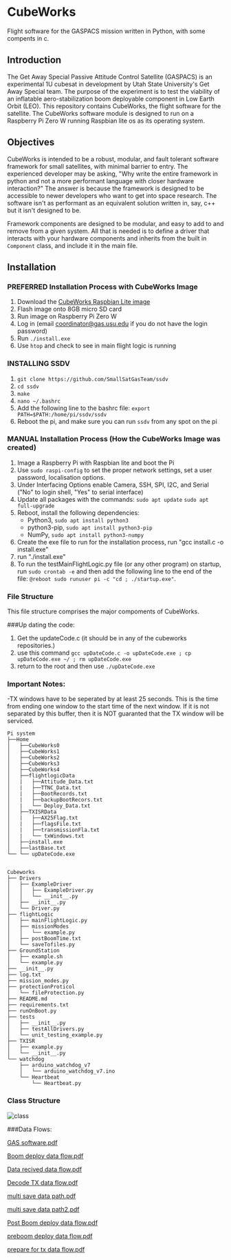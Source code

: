 # CubeWorks
Flight software for the GASPACS mission written in Python, with some compents in c. 

## Introduction
The Get Away Special Passive Attitude Control Satellite (GASPACS) is an experimental 1U cubesat in development by Utah State University's Get Away Special team.  The purpose of the experiment is to test the viability of an inflatable aero-stabilization boom deployable component in Low Earth Orbit (LEO).  This repository contains CubeWorks, the flight software for the satellite. The CubeWorks software module is designed to run on a Raspberry Pi Zero W running Raspbian lite os as its operating system.


## Objectives
CubeWorks is intended to be a robust, modular, and fault tolerant software framework for small satellites, with minimal barrier to entry.  The experienced developer may be asking, "Why write the entire framework in python and not a more performant language with closer hardware interaction?"  The answer is because the framework is designed to be accessible to newer developers who want to get into space research.  The software isn't as performant as an equivalent solution written in, say, c++ but it isn't designed to be.   

Framework components are designed to be modular, and easy to add to and remove from a given system.  All that is needed is to define a driver that interacts with your hardware components and inherits from the built in `Component` class, and include it in the main file.  

## Installation

### PREFERRED Installation Process with CubeWorks Image 
1. Download the [CubeWorks Raspbian Lite image](https://drive.google.com/file/d/1QLawurqY-_obtmgrxsvKxip4D-NfDyTC/view?usp=sharing)
2. Flash image onto 8GB micro SD card
3. Run image on Raspberry Pi Zero W
4. Log in (email coordinator@gas.usu.edu if you do not have the login password)
5. Run `./install.exe`
6. Use `htop` and check to see in main flight logic is running

### INSTALLING SSDV
1. `git clone https://github.com/SmallSatGasTeam/ssdv`
2. `cd ssdv`
3. `make`
4. `nano ~/.bashrc`
5. Add the following line to the bashrc file:
	`export PATH=$PATH:/home/pi/ssdv/ssdv`
6. Reboot the pi, and make sure you can run `ssdv` from any spot on the pi

### MANUAL Installation Process (How the CubeWorks Image was created)
1. Image a Raspberry Pi with Raspbian lite and boot the Pi
2. Use `sudo raspi-config` to set the proper network settings, set a user password, localisation options.
3. Under Interfacing Options enable Camera, SSH, SPI, I2C, and Serial ("No" to login shell, "Yes" to serial interface)
3. Update all packages with the commands: `sudo apt update` `sudo apt full-upgrade`
4. Reboot, install the following dependencies:
	- Python3, `sudo apt install python3`
	- python3-pip, `sudo apt install python3-pip`
	- NumPy, `sudo apt install python3-numpy`
5. Create the exe file to run for the installation process, run "gcc install.c -o install.exe"
6. run "./install.exe"
7. To run the testMainFlightLogic.py file (or any other program) on startup, run `sudo crontab -e` and then add the following line to the end of the file:
`@reboot sudo runuser pi -c "cd ; ./startup.exe"`.  

### File Structure
This file structure comprises the major compoments of CubeWorks.  

###Up dating the code:
1. Get the updateCode.c (it should be in any of the cubeworks repositories.)
2. use this command `gcc upDateCode.c -o upDateCode.exe ; cp upDateCode.exe ~/ ; rm upDateCode.exe`
3. return to the root and then use `./upDateCode.exe`


### Important Notes:
-TX windows have to be seperated by at least 25 seconds. This is the time from ending one window to the start time of the next window. If it is not separated by this buffer, then it is NOT guaranted that the TX window will be serviced. 

```
Pi system
├──Home
│   ├──CubeWorks0
│   ├──CubeWorks1
│   ├──CubeWorks2
│   ├──CubeWorks3
│   ├──CubeWorks4
│   ├──flightlogicData
│   |	├──Attitude_Data.txt
│   |	├──TTNC_Data.txt
│   |	├──BootRecords.txt
│   |	├──backupBootRecors.txt
│   |	└── Deploy_Data.txt
│   ├──TXISRData
│   |	├──AX25Flag.txt
│   |	├──flagsFile.txt
│   |	├──transmissionFla.txt
│   |	└── txWindows.txt
│   ├──install.exe
│   ├──lastBase.txt
└── └── upDateCode.exe


Cubeworks
├── Drivers
│   ├── ExampleDriver
│   │   ├── ExampleDriver.py
│   │   └── __init__.py
│   ├── __init__.py
│   └── Driver.py
├── flightLogic
│   ├── mainFlightLogic.py
│   ├── missionModes
│   │   └── example.py
│   ├── postBoomTime.txt
│   └── saveTofiles.py
├── GroundStation
│   ├── example.sh
│   └── example.py
├── __init__.py
├── log.txt
├── mission_modes.py
├── protectionProticol
│   └── fileProtection.py
├── README.md
├── requirements.txt
├── runOnBoot.py
├── tests
│   ├── __init__.py
│   ├── testAllDrivers.py
│   └── unit_testing_example.py
├── TXISR
│   ├── example.py
│   └── __init__.py
└── watchdog
    ├── arduino_watchdog_v7
    │   └── arduino_watchdog_v7.ino
    └── Heartbeat
        └── Heartbeat.py
```

### Class Structure

![class](https://user-images.githubusercontent.com/27446370/118514932-23915500-b6f2-11eb-9dde-4a1bd2eee4df.png)


###Data Flows:

[GAS software.pdf](https://github.com/SmallSatGasTeam/CubeWorks/files/6494865/GAS.software.pdf)

[Boom deploy data flow.pdf](https://github.com/SmallSatGasTeam/CubeWorks/files/6494888/Boom.deploy.data.flow.pdf)

[Data recived data flow.pdf](https://github.com/SmallSatGasTeam/CubeWorks/files/6494890/Data.recived.data.flow.pdf)

[Decode TX data flow.pdf](https://github.com/SmallSatGasTeam/CubeWorks/files/6494891/Decode.TX.data.flow.pdf)

[multi save data path.pdf](https://github.com/SmallSatGasTeam/CubeWorks/files/6494892/multi.save.data.path.pdf)

[multi save data path2.pdf](https://github.com/SmallSatGasTeam/CubeWorks/files/6494893/multi.save.data.path2.pdf)

[Post Boom deploy data flow.pdf](https://github.com/SmallSatGasTeam/CubeWorks/files/6494894/Post.Boom.deploy.data.flow.pdf)

[preboom deploy data flow.pdf](https://github.com/SmallSatGasTeam/CubeWorks/files/6494895/preboom.deploy.data.flow.pdf)

[prepare for tx data flow.pdf](https://github.com/SmallSatGasTeam/CubeWorks/files/6494896/prepare.for.tx.data.flow.pdf)
